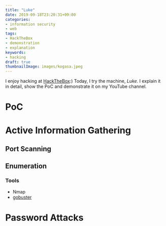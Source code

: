 ```yaml
---
title: "Luke"
date: 2019-09-18T23:20:31+09:00
categories:
- information security
- web
tags:
- HackTheBox
- demonstration
- explanation
keywords:
- hacking
draft: true
thumbnailImage: images/kogasa.jpeg
---
```


I enjoy hacking at [HackTheBox](https://www.hackthebox.eu/):) Today, I try the machine, *Luke*.
I explain it in detail, show the PoC and demonstrate it on my YouTube channel.
 
<!--more-->

<!--toc-->

# PoC

# Active Information Gathering

## Port Scanning

## Enumeration

### Tools
- Nmap
- [gobuster](https://github.com/OJ/gobuster)

# Password Attacks


